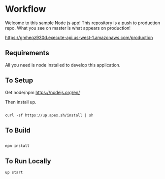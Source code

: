 # Workflow

Welcome to this sample Node js app! This repository is a push to production repo. What you see on 
master is what appears on production! 

https://gmheqz930d.execute-api.us-west-1.amazonaws.com/production


## Requirements

All you need is node installed to develop this application.


## To Setup

Get node/npm
https://nodejs.org/en/

Then install up.

```

curl -sf https://up.apex.sh/install | sh

```

## To Build

``` 

npm install

```

## To Run Locally

```
up start
```



